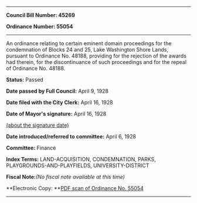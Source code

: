 

********

**Council Bill Number: 45269**
   
**Ordinance Number: 55054**
********

 An ordinance relating to certain eminent domain proceedings for the condemnation of Blocks 24 and 25, Lake Washington Shore Lands, pursuant to Ordinance No. 48188, providing for the rejection of the awards had therein, for the discontinuance of such proceedings and for the repeal of Ordinance No. 48188.

**Status:** Passed
   
**Date passed by Full Council:** April 9, 1928
   
**Date filed with the City Clerk:** April 16, 1928
   
**Date of Mayor's signature:** April 16, 1928
   
[(about the signature date)](/~public/approvaldate.htm)
   
   
   
**Date introduced/referred to committee:** April 6, 1928
   
**Committee:** Finance
   
   
**Index Terms:** LAND-ACQUISITION, CONDEMNATION, PARKS, PLAYGROUNDS-AND-PLAYFIELDS, UNIVERSITY-DISTRICT

**Fiscal Note:**_(No fiscal note available at this time)_

**Electronic Copy: **[PDF scan of Ordinance No. 55054](/~archives/Ordinances/Ord_55054.pdf)

********

